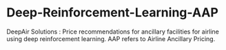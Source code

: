 # Deep-Reinforcement-Learning-AAP
DeepAir Solutions : Price recommendations for ancillary facilities for airline using deep reinforcement learning. AAP refers to Airline Ancillary Pricing. 
